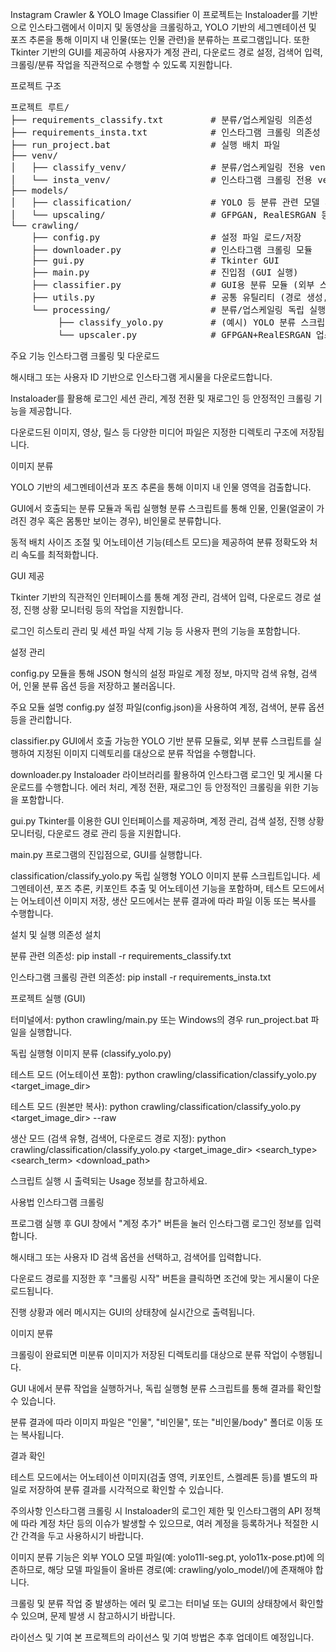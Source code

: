 Instagram Crawler & YOLO Image Classifier
이 프로젝트는 Instaloader를 기반으로 인스타그램에서 이미지 및 동영상을 크롤링하고, YOLO 기반의 세그멘테이션 및 포즈 추론을 통해 이미지 내 인물(또는 인물 관련)을 분류하는 프로그램입니다. 또한 Tkinter 기반의 GUI를 제공하여 사용자가 계정 관리, 다운로드 경로 설정, 검색어 입력, 크롤링/분류 작업을 직관적으로 수행할 수 있도록 지원합니다.

프로젝트 구조

<pre>
프로젝트 루트/
├── requirements_classify.txt         # 분류/업스케일링 의존성
├── requirements_insta.txt            # 인스타그램 크롤링 의존성
├── run_project.bat                   # 실행 배치 파일
├── venv/
│   ├── classify_venv/                # 분류/업스케일링 전용 venv (torch, gfpgan, realesrgan 등)
│   └── insta_venv/                   # 인스타그램 크롤링 전용 venv (Instaloader 등)
├── models/
│   ├── classification/               # YOLO 등 분류 관련 모델 파일
│   └── upscaling/                    # GFPGAN, RealESRGAN 등 업스케일링 관련 모델 파일
└── crawling/
    ├── config.py                     # 설정 파일 로드/저장
    ├── downloader.py                 # 인스타그램 크롤링 모듈
    ├── gui.py                        # Tkinter GUI
    ├── main.py                       # 진입점 (GUI 실행)
    ├── classifier.py                 # GUI용 분류 모듈 (외부 스크립트 호출)
    ├── utils.py                      # 공통 유틸리티 (경로 생성, 이미지 로딩/변환 등)
    └── processing/                   # 분류/업스케일링 독립 실행형 스크립트 모음
         ├── classify_yolo.py         # (예시) YOLO 분류 스크립트
         └── upscaler.py              # GFPGAN+RealESRGAN 업스케일링 스크립트
</pre>
주요 기능
인스타그램 크롤링 및 다운로드

해시태그 또는 사용자 ID 기반으로 인스타그램 게시물을 다운로드합니다.

Instaloader를 활용해 로그인 세션 관리, 계정 전환 및 재로그인 등 안정적인 크롤링 기능을 제공합니다.

다운로드된 이미지, 영상, 릴스 등 다양한 미디어 파일은 지정한 디렉토리 구조에 저장됩니다.

이미지 분류

YOLO 기반의 세그멘테이션과 포즈 추론을 통해 이미지 내 인물 영역을 검출합니다.

GUI에서 호출되는 분류 모듈과 독립 실행형 분류 스크립트를 통해 인물, 인물(얼굴이 가려진 경우 혹은 몸통만 보이는 경우), 비인물로 분류합니다.

동적 배치 사이즈 조절 및 어노테이션 기능(테스트 모드)을 제공하여 분류 정확도와 처리 속도를 최적화합니다.

GUI 제공

Tkinter 기반의 직관적인 인터페이스를 통해 계정 관리, 검색어 입력, 다운로드 경로 설정, 진행 상황 모니터링 등의 작업을 지원합니다.

로그인 히스토리 관리 및 세션 파일 삭제 기능 등 사용자 편의 기능을 포함합니다.

설정 관리

config.py 모듈을 통해 JSON 형식의 설정 파일로 계정 정보, 마지막 검색 유형, 검색어, 인물 분류 옵션 등을 저장하고 불러옵니다.

주요 모듈 설명
config.py
설정 파일(config.json)을 사용하여 계정, 검색어, 분류 옵션 등을 관리합니다.

classifier.py
GUI에서 호출 가능한 YOLO 기반 분류 모듈로, 외부 분류 스크립트를 실행하여 지정된 이미지 디렉토리를 대상으로 분류 작업을 수행합니다.

downloader.py
Instaloader 라이브러리를 활용하여 인스타그램 로그인 및 게시물 다운로드를 수행합니다.
에러 처리, 계정 전환, 재로그인 등 안정적인 크롤링을 위한 기능을 포함합니다.

gui.py
Tkinter를 이용한 GUI 인터페이스를 제공하며, 계정 관리, 검색 설정, 진행 상황 모니터링, 다운로드 경로 관리 등을 지원합니다.

main.py
프로그램의 진입점으로, GUI를 실행합니다.

classification/classify_yolo.py
독립 실행형 YOLO 이미지 분류 스크립트입니다.
세그멘테이션, 포즈 추론, 키포인트 추출 및 어노테이션 기능을 포함하며,
테스트 모드에서는 어노테이션 이미지 저장, 생산 모드에서는 분류 결과에 따라 파일 이동 또는 복사를 수행합니다.

설치 및 실행
의존성 설치

분류 관련 의존성:
pip install -r requirements_classify.txt

인스타그램 크롤링 관련 의존성:
pip install -r requirements_insta.txt

프로젝트 실행 (GUI)

터미널에서:
python crawling/main.py
또는 Windows의 경우 run_project.bat 파일을 실행합니다.


독립 실행형 이미지 분류 (classify_yolo.py)

테스트 모드 (어노테이션 포함):
python crawling/classification/classify_yolo.py <target_image_dir>

테스트 모드 (원본만 복사):
python crawling/classification/classify_yolo.py <target_image_dir> --raw

생산 모드 (검색 유형, 검색어, 다운로드 경로 지정):
python crawling/classification/classify_yolo.py <target_image_dir> <search_type> <search_term> <download_path>

스크립트 실행 시 출력되는 Usage 정보를 참고하세요.

사용법
인스타그램 크롤링

프로그램 실행 후 GUI 창에서 "계정 추가" 버튼을 눌러 인스타그램 로그인 정보를 입력합니다.

해시태그 또는 사용자 ID 검색 옵션을 선택하고, 검색어를 입력합니다.

다운로드 경로를 지정한 후 "크롤링 시작" 버튼을 클릭하면 조건에 맞는 게시물이 다운로드됩니다.

진행 상황과 에러 메시지는 GUI의 상태창에 실시간으로 출력됩니다.

이미지 분류

크롤링이 완료되면 미분류 이미지가 저장된 디렉토리를 대상으로 분류 작업이 수행됩니다.

GUI 내에서 분류 작업을 실행하거나, 독립 실행형 분류 스크립트를 통해 결과를 확인할 수 있습니다.

분류 결과에 따라 이미지 파일은 "인물", "비인물", 또는 "비인물/body" 폴더로 이동 또는 복사됩니다.

결과 확인

테스트 모드에서는 어노테이션 이미지(검출 영역, 키포인트, 스켈레톤 등)를 별도의 파일로 저장하여 분류 결과를 시각적으로 확인할 수 있습니다.

주의사항
인스타그램 크롤링 시 Instaloader의 로그인 제한 및 인스타그램의 API 정책에 따라 계정 차단 등의 이슈가 발생할 수 있으므로, 여러 계정을 등록하거나 적절한 시간 간격을 두고 사용하시기 바랍니다.

이미지 분류 기능은 외부 YOLO 모델 파일(예: yolo11l-seg.pt, yolo11x-pose.pt)에 의존하므로, 해당 모델 파일들이 올바른 경로(예: crawling/yolo_model/)에 존재해야 합니다.

크롤링 및 분류 작업 중 발생하는 에러 및 로그는 터미널 또는 GUI의 상태창에서 확인할 수 있으며, 문제 발생 시 참고하시기 바랍니다.

라이선스 및 기여
본 프로젝트의 라이선스 및 기여 방법은 추후 업데이트 예정입니다.
